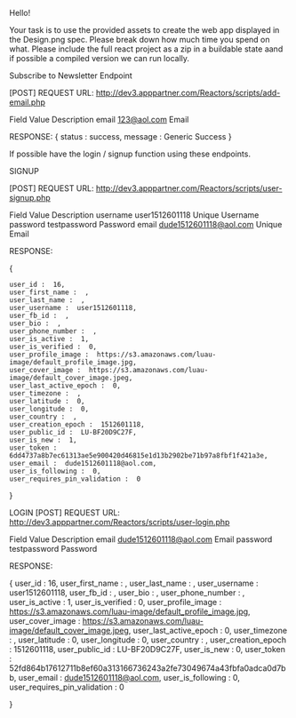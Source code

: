 Hello!

Your task is to use the provided assets to create the web app displayed in the Design.png spec.
Please break down how much time you spend on what.
Please include the full react project as a zip in a buildable state aand if possible a compiled version we can run locally.


Subscribe to Newsletter Endpoint

[POST] REQUEST URL: http://dev3.apppartner.com/Reactors/scripts/add-email.php


Field   Value           Description
email   123@aol.com   Email

RESPONSE:
{
    status :  success,
    message :  Generic Success
} 


If possible have the login / signup function using these endpoints.

SIGNUP

[POST] REQUEST URL: http://dev3.apppartner.com/Reactors/scripts/user-signup.php

Field     Value                 Description
username  user1512601118        Unique Username
password  testpassword        Password
email     dude1512601118@aol.com  Unique Email


RESPONSE:

{

    user_id :  16,
    user_first_name :  ,
    user_last_name :  ,
    user_username :  user1512601118,
    user_fb_id :  ,
    user_bio :  ,
    user_phone_number :  ,
    user_is_active :  1,
    user_is_verified :  0,
    user_profile_image :  https://s3.amazonaws.com/luau-image/default_profile_image.jpg,
    user_cover_image :  https://s3.amazonaws.com/luau-image/default_cover_image.jpeg,
    user_last_active_epoch :  0,
    user_timezone :  ,
    user_latitude :  0,
    user_longitude :  0,
    user_country :  ,
    user_creation_epoch :  1512601118,
    user_public_id :  LU-BF20D9C27F,
    user_is_new :  1,
    user_token :  6dd4737a8b7ec61313ae5e900420d46815e1d13b2902be71b97a8fbf1f421a3e,
    user_email :  dude1512601118@aol.com,
    user_is_following :  0,
    user_requires_pin_validation :  0

} 


LOGIN
[POST] REQUEST URL: http://dev3.apppartner.com/Reactors/scripts/user-login.php


Field     Value               Description
email     dude1512601118@aol.com  Email
password  testpassword        Password


RESPONSE:

{
    user_id :  16,
    user_first_name :  ,
    user_last_name :  ,
    user_username :  user1512601118,
    user_fb_id :  ,
    user_bio :  ,
    user_phone_number :  ,
    user_is_active :  1,
    user_is_verified :  0,
    user_profile_image :  https://s3.amazonaws.com/luau-image/default_profile_image.jpg,
    user_cover_image :  https://s3.amazonaws.com/luau-image/default_cover_image.jpeg,
    user_last_active_epoch :  0,
    user_timezone :  ,
    user_latitude :  0,
    user_longitude :  0,
    user_country :  ,
    user_creation_epoch :  1512601118,
    user_public_id :  LU-BF20D9C27F,
    user_is_new :  0,
    user_token :  52fd864b17612711b8ef60a313166736243a2fe73049674a43fbfa0adca0d7bb,
    user_email :  dude1512601118@aol.com,
    user_is_following :  0,
    user_requires_pin_validation :  0

} 
